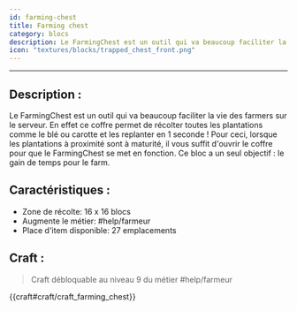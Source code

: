 ```yaml
---
id: farming-chest
title: Farming chest
category: blocs
description: Le FarmingChest est un outil qui va beaucoup faciliter la vie des farmers sur le serveur
icon: "textures/blocks/trapped_chest_front.png"
---
```

___
## Description : 
Le FarmingChest est un outil qui va beaucoup faciliter la vie des farmers sur le serveur. En effet ce coffre permet de récolter toutes les plantations comme le blé ou carotte et les replanter en 1 seconde ! Pour ceci, lorsque les plantations à proximité sont à maturité, il vous suffit d'ouvrir le coffre pour que le FarmingChest se met en fonction. Ce bloc a un seul objectif : le gain de temps pour le farm. 

## Caractéristiques : 

-  Zone de récolte: 16 x 16 blocs 
-  Augmente le métier: #help/farmeur
-  Place d'item disponible:  27 emplacements 

## Craft :

> Craft débloquable au niveau 9 du métier #help/farmeur

{{craft#craft/craft_farming_chest}}  
